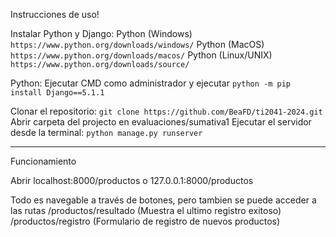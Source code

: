 Instrucciones de uso!

Instalar Python y Django:
Python (Windows)
`https://www.python.org/downloads/windows/`
Python (MacOS)
`https://www.python.org/downloads/macos/`
Python (Linux/UNIX)
`https://www.python.org/downloads/source/`

Python:
Ejecutar CMD como administrador y ejecutar `python -m pip install Django==5.1.1`

Clonar el repositorio: `git clone https://github.com/BeaFD/ti2041-2024.git`
Abrir carpeta del projecto en evaluaciones/sumativa1
Ejecutar el servidor desde la terminal: `python manage.py runserver`

---------------------------------------------------------------------------------------------------------------------

Funcionamiento

Abrir localhost:8000/productos o 127.0.0.1:8000/productos

Todo es navegable a través de botones, pero tambien se puede acceder a las rutas
/productos/resultado (Muestra el ultimo registro exitoso)
/productos/registro (Formulario de registro de nuevos productos)
